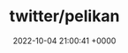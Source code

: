 ---
title: "twitter/pelikan"
link: "https://github.com/twitter/pelikan"
date: "2022-10-04 21:00:41 +0000"
---